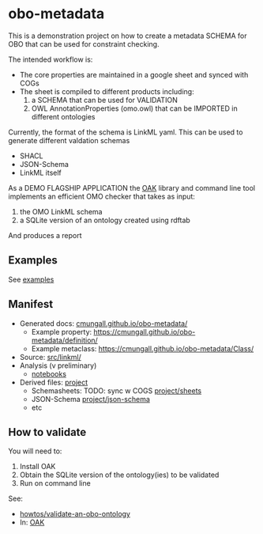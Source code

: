 # obo-metadata

This is a demonstration project on how to create a metadata SCHEMA for OBO that can be
used for constraint checking.

The intended workflow is:

 * The core properties are maintained in a google sheet and synced with COGs
 * The sheet is compiled to different products including:
     1. a SCHEMA that can be used for VALIDATION
     2. OWL AnnotationProperties (omo.owl) that can be IMPORTED in different ontologies


Currently, the format of the schema is LinkML yaml. This can be used to generate different
valdation schemas

 - SHACL
 - JSON-Schema
 - LinkML itself


As a DEMO FLAGSHIP APPLICATION the
[OAK](https://incatools.github.io/ontology-access-kit/) library and
command line tool implements an efficient OMO checker that takes as input:

 1. the OMO LinkML schema
 2. a SQLite version of an ontology created using rdftab

And produces a report

## Examples

See [examples](examples)


## Manifest

 * Generated docs: [cmungall.github.io/obo-metadata/](https://cmungall.github.io/obo-metadata/)
     * Example property: https://cmungall.github.io/obo-metadata/definition/
     * Example metaclass: https://cmungall.github.io/obo-metadata/Class/
 * Source: [src/linkml/](src/linkml/)
 * Analysis (v preliminary)
     * [notebooks](notebooks)
 * Derived files: [project](https://github.com/cmungall/obo-metadata/tree/main/project)
     * Schemasheets: TODO: sync w COGS [project/sheets](project/sheets)
     * JSON-Schema [project/json-schema](project/jsonschema)
     * etc


## How to validate

You will need to:

 1. Install OAK
 2. Obtain the SQLite version of the ontology(ies) to be validated
 3. Run on command line

See:

 * [howtos/validate-an-obo-ontology](https://incatools.github.io/ontology-access-kit/howtos/validate-an-obo-ontology.html)
 * In: [OAK](https://github.com/INCATools/ontology-access-kit/)

